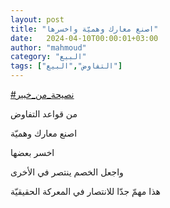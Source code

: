 ```yaml
---
layout: post
title: "اصنع معارك وهميّة واخسرها"
date:   2024-04-10T00:00:01+03:00
author: "mahmoud"
category: "البيع"
tags: ["التفاوض","البيع"]
---
```



[<u>\#نصيحة\_من\_خبير</u>](https://www.facebook.com/hashtag/%D9%86%D8%B5%D9%8A%D8%AD%D8%A9_%D9%85%D9%86_%D8%AE%D8%A8%D9%8A%D8%B1?__eep__=6&__cft__%5b0%5d=AZXUFcVdkDeumv5a-hVHhDG2-2nm9czU9a4oBT3pB2lMqbMeoDjRsEPz9zZRHbbtU0Dq8KaLQ3CafbRn2zGaFa9IGLU4tQVHxZA2s9Z9VSxcnF7j7UCCabM9a4p2Syza-Cv4ei_9aYUIaU1erqdGqRd7cetkHTRfN7ewl5R_vR0gLw&__tn__=*NK-R)

من قواعد التفاوض

اصنع معارك وهميّة

اخسر بعضها

واجعل الخصم ينتصر في الأخرى

هذا مهمّ جدّا للانتصار في المعركة الحقيقيّة
